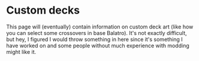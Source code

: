 # Custom decks

This page will (eventually) contain information on custom deck art (like how you can select some crossovers in base Balatro). It's not exactly difficult, but hey, I figured I would throw something in here since it's something I have worked on and some people without much experience with modding might like it.
